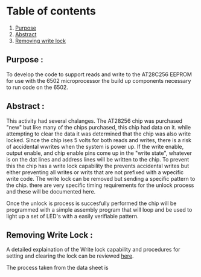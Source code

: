 # Table of contents
  1. [Purpose](#purpose)
  2. [Abstract](#abstract)
  3. [Removing write lock](#Write_Lock)

## Purpose <a name="purpose"></a> :
To develop the code to support reads and write to the AT28C256 EEPROM for use with the 6502 microprocessor the build up components necessary to run code on the 6502.

## Abstract <a name="abstract"></a> :
This activity had several chalanges. The AT28256 chip was purchased "new" but like many of the chips purchased, this chip had data on it. while attempting to clear the data it was determined that the chip was also write locked. Since the chip ises 5 volts for both reads and writes, there is a risk of accidental wwrites when the system is power up. If the write enable, output enable, and chip enable pins come up in the "write state", whatever is on the dat lines and address lines will be written to the chip. To prevent this the chip has a write lock capability the prevents accidental writes but either preventing all writes or writs that are not prefixed with a wpecific write code. The write lock can be removed but sending a specific pattern to the chip. there are very specific timing requirements for the unlock process and these will be documented here.

Once the unlock is process is succesfully performed the chip will be programmed with a simple assembly program that will loop and be used to light up a set of LED's with a easily verifiable pattern.

## Removing Write Lock <a name="Write_Lock"></a> :

A detailed explaination of the Write lock capability and procedures for setting and clearing the lock can be reviewed [here](https://github.com/rcaspergit/pi_projects/blob/master/docs/datasheets/AT28C256_datasheet.pdf).

The process taken from the data sheet is [](https://github.com/rcaspergit/pi_projects/blob/master/docs/images/memory/AT28C256/Write_lock_process.png)
